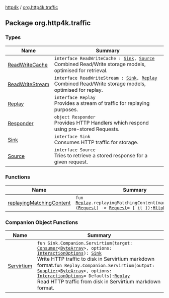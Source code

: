 [http4k](../index.md) / [org.http4k.traffic](./index.md)

## Package org.http4k.traffic

### Types

| Name | Summary |
|---|---|
| [ReadWriteCache](-read-write-cache/index.md) | `interface ReadWriteCache : `[`Sink`](-sink/index.md)`, `[`Source`](-source/index.md)<br>Combined Read/Write storage models, optimised for retrieval. |
| [ReadWriteStream](-read-write-stream/index.md) | `interface ReadWriteStream : `[`Sink`](-sink/index.md)`, `[`Replay`](-replay/index.md)<br>Combined Read/Write storage models, optimised for replay. |
| [Replay](-replay/index.md) | `interface Replay`<br>Provides a stream of traffic for replaying purposes. |
| [Responder](-responder/index.md) | `object Responder`<br>Provides HTTP Handlers which respond using pre-stored Requests. |
| [Sink](-sink/index.md) | `interface Sink`<br>Consumes HTTP traffic for storage. |
| [Source](-source/index.md) | `interface Source`<br>Tries to retrieve a stored response for a given request. |

### Functions

| Name | Summary |
|---|---|
| [replayingMatchingContent](replaying-matching-content.md) | `fun `[`Replay`](-replay/index.md)`.replayingMatchingContent(manipulations: (`[`Request`](../org.http4k.core/-request/index.md)`) -> `[`Request`](../org.http4k.core/-request/index.md)` = { it }): `[`HttpHandler`](../org.http4k.core/-http-handler.md) |

### Companion Object Functions

| Name | Summary |
|---|---|
| [Servirtium](-servirtium.md) | `fun Sink.Companion.Servirtium(target: `[`Consumer`](https://docs.oracle.com/javase/9/docs/api/java/util/function/Consumer.html)`<`[`ByteArray`](https://kotlinlang.org/api/latest/jvm/stdlib/kotlin/-byte-array/index.html)`>, options: `[`InteractionOptions`](../org.http4k.servirtium/-interaction-options/index.md)`): `[`Sink`](-sink/index.md)<br>Write HTTP traffic to disk in Servirtium markdown format.`fun Replay.Companion.Servirtium(output: `[`Supplier`](https://docs.oracle.com/javase/9/docs/api/java/util/function/Supplier.html)`<`[`ByteArray`](https://kotlinlang.org/api/latest/jvm/stdlib/kotlin/-byte-array/index.html)`>, options: `[`InteractionOptions`](../org.http4k.servirtium/-interaction-options/index.md)` = Defaults): `[`Replay`](-replay/index.md)<br>Read HTTP traffic from disk in Servirtium markdown format. |
